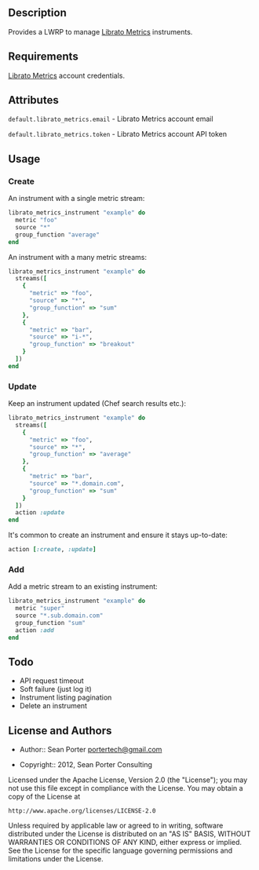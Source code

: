 ## Description

Provides a LWRP to manage [Librato Metrics](https://metrics.librato.com) instruments.

## Requirements

[Librato Metrics](https://metrics.librato.com) account credentials.

## Attributes

`default.librato_metrics.email` - Librato Metrics account email

`default.librato_metrics.token` - Librato Metrics account API token

## Usage

### Create

An instrument with a single metric stream:

``` ruby
librato_metrics_instrument "example" do
  metric "foo"
  source "*"
  group_function "average"
end
```

An instrument with a many metric streams:

``` ruby
librato_metrics_instrument "example" do
  streams([
    {
      "metric" => "foo",
      "source" => "*",
      "group_function" => "sum"
    },
    {
      "metric" => "bar",
      "source" => "i-*",
      "group_function" => "breakout"
    }
  ])
end
```

### Update

Keep an instrument updated (Chef search results etc.):

``` ruby
librato_metrics_instrument "example" do
  streams([
    {
      "metric" => "foo",
      "source" => "*",
      "group_function" => "average"
    },
    {
      "metric" => "bar",
      "source" => "*.domain.com",
      "group_function" => "sum"
    }
  ])
  action :update
end
```

It's common to create an instrument and ensure it stays up-to-date:

``` ruby
action [:create, :update]
```

### Add

Add a metric stream to an existing instrument:

``` ruby
librato_metrics_instrument "example" do
  metric "super"
  source "*.sub.domain.com"
  group_function "sum"
  action :add
end
```

## Todo

- API request timeout
- Soft failure (just log it)
- Instrument listing pagination
- Delete an instrument

## License and Authors

* Author:: Sean Porter <portertech@gmail.com>

* Copyright:: 2012, Sean Porter Consulting

Licensed under the Apache License, Version 2.0 (the "License");
you may not use this file except in compliance with the License.
You may obtain a copy of the License at

```
http://www.apache.org/licenses/LICENSE-2.0
```

Unless required by applicable law or agreed to in writing, software
distributed under the License is distributed on an "AS IS" BASIS,
WITHOUT WARRANTIES OR CONDITIONS OF ANY KIND, either express or implied.
See the License for the specific language governing permissions and
limitations under the License.
